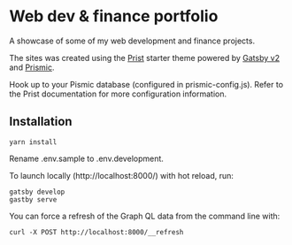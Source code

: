 # Web dev & finance portfolio

A showcase of some of my web development and finance projects.

The sites was created using the [Prist](https://prist.marguerite.io/) starter theme powered by [Gatsby v2](https://www.gatsbyjs.org) and [Prismic](https://prismic.io/).

Hook up to your Pismic database (configured in prismic-config.js). Refer to the Prist documentation for more configuration information.

## Installation

```
yarn install
```

Rename .env.sample to .env.development.

To launch locally (http://localhost:8000/) with hot reload, run:

```
gatsby develop
gastby serve
```

You can force a refresh of the Graph QL data from the command line with:

```
curl -X POST http://localhost:8000/__refresh
```
